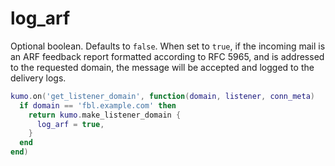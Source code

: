 # log_arf

Optional boolean. Defaults to `false`. When set to `true`, if the incoming mail
is an ARF feedback report formatted according to RFC 5965, and is addressed to
the requested domain, the message will be accepted and logged to the delivery
logs.

```lua
kumo.on('get_listener_domain', function(domain, listener, conn_meta)
  if domain == 'fbl.example.com' then
    return kumo.make_listener_domain {
      log_arf = true,
    }
  end
end)
```


